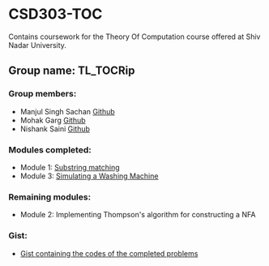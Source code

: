 # CSD303-TOC
Contains coursework for the Theory Of Computation course offered at Shiv Nadar University.

## Group name: TL_TOCRip
### Group members:
- Manjul Singh Sachan [Github](https://github.com/ManjulSinghSachan)
- Mohak Garg [Github](https://github.com/force263)
- Nishank Saini [Github](https://github.com/starship9)

### Modules completed:
- Module 1: [Substring matching](https://github.com/starship9/CSD303-TOC/tree/master/regex)
- Module 3: [Simulating a Washing Machine](https://github.com/starship9/CSD303-TOC/tree/master/src/toc1washingmachine)

### Remaining modules:
- Module 2: Implementing Thompson's algorithm for constructing a NFA
  
### Gist:
- [Gist containing the codes of the completed problems](https://gist.github.com/starship9/c4b6a5d499670d724a9f2aa7c7b6f105)
